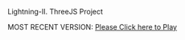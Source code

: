 Lightning-II. ThreeJS Project

MOST RECENT VERSION: [Please Click here to Play](https://rawcdn.githack.com/alperenbutun/jets-online/6a39406/index.html)
